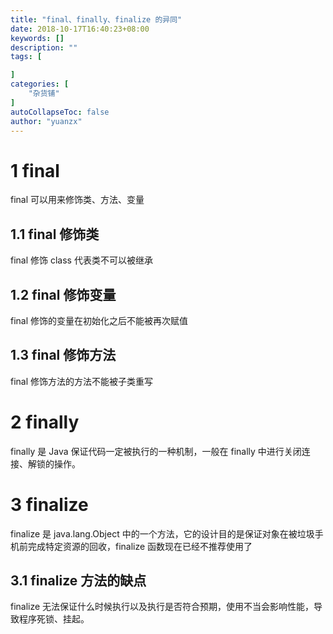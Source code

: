 ```yaml
---
title: "final、finally、finalize 的异同"
date: 2018-10-17T16:40:23+08:00
keywords: []
description: ""
tags: [

]
categories: [
    "杂货铺"
]
autoCollapseToc: false
author: "yuanzx"
---
```


# 1 final 

final 可以用来修饰类、方法、变量

## 1.1 final 修饰类

final 修饰 class 代表类不可以被继承

## 1.2 final 修饰变量

final 修饰的变量在初始化之后不能被再次赋值

## 1.3 final 修饰方法

final 修饰方法的方法不能被子类重写

# 2 finally

finally 是 Java 保证代码一定被执行的一种机制，一般在 finally 中进行关闭连接、解锁的操作。

# 3 finalize 

finalize 是 java.lang.Object 中的一个方法，它的设计目的是保证对象在被垃圾手机前完成特定资源的回收，finalize 函数现在已经不推荐使用了

## 3.1 finalize 方法的缺点

finalize 无法保证什么时候执行以及执行是否符合预期，使用不当会影响性能，导致程序死锁、挂起。